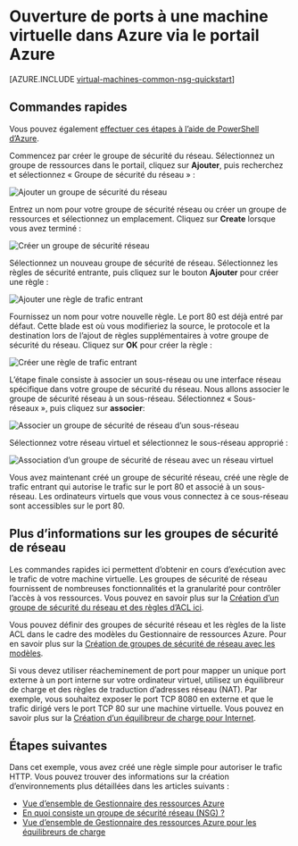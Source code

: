 <properties
   pageTitle="Ouvrir des ports pour une machine virtuelle via le portail Azure | Microsoft Azure"
   description="Découvrez comment ouvrir un port / créer un point de terminaison de votre machine virtuelle de Windows en utilisant le modèle de déploiement de gestionnaire de ressources dans le portail Azure"
   services="virtual-machines-windows"
   documentationCenter=""
   authors="iainfoulds"
   manager="timlt"
   editor=""/>

<tags
   ms.service="virtual-machines-windows"
   ms.devlang="na"
   ms.topic="article"
   ms.tgt_pltfrm="vm-windows"
   ms.workload="infrastructure-services"
   ms.date="10/27/2016"
   ms.author="iainfou"/>

# <a name="opening-ports-to-a-vm-in-azure-using-the-azure-portal"></a>Ouverture de ports à une machine virtuelle dans Azure via le portail Azure
[AZURE.INCLUDE [virtual-machines-common-nsg-quickstart](../../includes/virtual-machines-common-nsg-quickstart.md)]

## <a name="quick-commands"></a>Commandes rapides
Vous pouvez également [effectuer ces étapes à l’aide de PowerShell d’Azure](virtual-machines-windows-nsg-quickstart-powershell.md).

Commencez par créer le groupe de sécurité du réseau. Sélectionnez un groupe de ressources dans le portail, cliquez sur **Ajouter**, puis recherchez et sélectionnez « Groupe de sécurité du réseau » :

![Ajouter un groupe de sécurité du réseau](./media/virtual-machines-windows-nsg-quickstart-portal/add-nsg.png)

Entrez un nom pour votre groupe de sécurité réseau ou créer un groupe de ressources et sélectionnez un emplacement. Cliquez sur **Create** lorsque vous avez terminé :

![Créer un groupe de sécurité réseau](./media/virtual-machines-windows-nsg-quickstart-portal/create-nsg.png)

Sélectionnez un nouveau groupe de sécurité de réseau. Sélectionnez les règles de sécurité entrante, puis cliquez sur le bouton **Ajouter** pour créer une règle :

![Ajouter une règle de trafic entrant](./media/virtual-machines-windows-nsg-quickstart-portal/add-inbound-rule.png)

Fournissez un nom pour votre nouvelle règle. Le port 80 est déjà entré par défaut. Cette blade est où vous modifieriez la source, le protocole et la destination lors de l’ajout de règles supplémentaires à votre groupe de sécurité du réseau. Cliquez sur **OK** pour créer la règle :

![Créer une règle de trafic entrant](./media/virtual-machines-windows-nsg-quickstart-portal/create-inbound-rule.png)

L’étape finale consiste à associer un sous-réseau ou une interface réseau spécifique dans votre groupe de sécurité du réseau. Nous allons associer le groupe de sécurité réseau à un sous-réseau. Sélectionnez « Sous-réseaux », puis cliquez sur **associer**:

![Associer un groupe de sécurité de réseau d’un sous-réseau](./media/virtual-machines-windows-nsg-quickstart-portal/associate-subnet.png)

Sélectionnez votre réseau virtuel et sélectionnez le sous-réseau approprié :

![Association d’un groupe de sécurité de réseau avec un réseau virtuel](./media/virtual-machines-windows-nsg-quickstart-portal/select-vnet-subnet.png)

Vous avez maintenant créé un groupe de sécurité réseau, créé une règle de trafic entrant qui autorise le trafic sur le port 80 et associé à un sous-réseau. Les ordinateurs virtuels que vous vous connectez à ce sous-réseau sont accessibles sur le port 80.


## <a name="more-information-on-network-security-groups"></a>Plus d’informations sur les groupes de sécurité de réseau
Les commandes rapides ici permettent d’obtenir en cours d’exécution avec le trafic de votre machine virtuelle. Les groupes de sécurité de réseau fournissent de nombreuses fonctionnalités et la granularité pour contrôler l’accès à vos ressources. Vous pouvez en savoir plus sur la [Création d’un groupe de sécurité du réseau et des règles d’ACL ici](../virtual-network/virtual-networks-create-nsg-arm-ps.md).

Vous pouvez définir des groupes de sécurité réseau et les règles de la liste ACL dans le cadre des modèles du Gestionnaire de ressources Azure. Pour en savoir plus sur la [Création de groupes de sécurité de réseau avec les modèles](../virtual-network/virtual-networks-create-nsg-arm-template.md).

Si vous devez utiliser réacheminement de port pour mapper un unique port externe à un port interne sur votre ordinateur virtuel, utilisez un équilibreur de charge et des règles de traduction d’adresses réseau (NAT). Par exemple, vous souhaitez exposer le port TCP 8080 en externe et que le trafic dirigé vers le port TCP 80 sur une machine virtuelle. Vous pouvez en savoir plus sur la [Création d’un équilibreur de charge pour Internet](../load-balancer/load-balancer-get-started-internet-arm-ps.md).

## <a name="next-steps"></a>Étapes suivantes
Dans cet exemple, vous avez créé une règle simple pour autoriser le trafic HTTP. Vous pouvez trouver des informations sur la création d’environnements plus détaillées dans les articles suivants :

- [Vue d’ensemble de Gestionnaire des ressources Azure](../azure-resource-manager/resource-group-overview.md)
- [En quoi consiste un groupe de sécurité réseau (NSG) ?](../virtual-network/virtual-networks-nsg.md)
- [Vue d’ensemble de Gestionnaire des ressources Azure pour les équilibreurs de charge](../load-balancer/load-balancer-arm.md)
